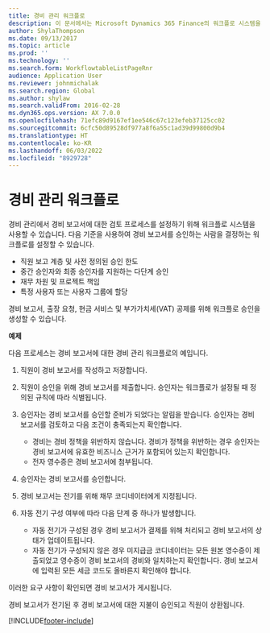 ```yaml
---
title: 경비 관리 워크플로
description: 이 문서에서는 Microsoft Dynamics 365 Finance의 워크플로 시스템을 사용하여 경비 관리에서 경비 보고서에 대한 검토 프로세스를 설정하는 방법에 대해 설명합니다.
author: ShylaThompson
ms.date: 09/13/2017
ms.topic: article
ms.prod: ''
ms.technology: ''
ms.search.form: WorkflowtableListPageRnr
audience: Application User
ms.reviewer: johnmichalak
ms.search.region: Global
ms.author: shylaw
ms.search.validFrom: 2016-02-28
ms.dyn365.ops.version: AX 7.0.0
ms.openlocfilehash: 71efc89d9167ef1ee546c67c123efeb37125cc02
ms.sourcegitcommit: 6cfc50d89528df977a8f6a55c1ad39d99800d9b4
ms.translationtype: HT
ms.contentlocale: ko-KR
ms.lasthandoff: 06/03/2022
ms.locfileid: "8929728"
---
```

# <a name="expense-management-workflow"></a>경비 관리 워크플로

경비 관리에서 경비 보고서에 대한 검토 프로세스를 설정하기 위해 워크플로 시스템을 사용할 수 있습니다. 다음 기준을 사용하여 경비 보고서를 승인하는 사람을 결정하는 워크플로를 설정할 수 있습니다.

- 직원 보고 계층 및 사전 정의된 승인 한도
- 중간 승인자와 최종 승인자를 지원하는 다단계 승인
- 재무 차원 및 프로젝트 책임
- 특정 사용자 또는 사용자 그룹에 할당

경비 보고서, 출장 요청, 현금 서비스 및 부가가치세(VAT) 공제를 위해 워크플로 승인을 생성할 수 있습니다.

**예제**

다음 프로세스는 경비 보고서에 대한 경비 관리 워크플로의 예입니다.

1. 직원이 경비 보고서를 작성하고 저장합니다.
2. 직원이 승인을 위해 경비 보고서를 제출합니다. 승인자는 워크플로가 설정될 때 정의된 규칙에 따라 식별됩니다.
3. 승인자는 경비 보고서를 승인할 준비가 되었다는 알림을 받습니다. 승인자는 경비 보고서를 검토하고 다음 조건이 충족되는지 확인합니다.

    - 경비는 경비 정책을 위반하지 않습니다. 경비가 정책을 위반하는 경우 승인자는 경비 보고서에 유효한 비즈니스 근거가 포함되어 있는지 확인합니다.
    - 전자 영수증은 경비 보고서에 첨부됩니다.

4. 승인자는 경비 보고서를 승인합니다.
5. 경비 보고서는 전기를 위해 채무 코디네이터에게 지정됩니다.
6. 자동 전기 구성 여부에 따라 다음 단계 중 하나가 발생합니다.

    - 자동 전기가 구성된 경우 경비 보고서가 결제를 위해 처리되고 경비 보고서의 상태가 업데이트됩니다.
    - 자동 전기가 구성되지 않은 경우 미지급금 코디네이터는 모든 원본 영수증이 제출되었고 영수증이 경비 보고서의 경비와 일치하는지 확인합니다. 경비 보고서에 입력된 모든 세금 코드도 올바른지 확인해야 합니다.

이러한 요구 사항이 확인되면 경비 보고서가 게시됩니다.

경비 보고서가 전기된 후 경비 보고서에 대한 지불이 승인되고 직원이 상환됩니다.


[!INCLUDE[footer-include](../includes/footer-banner.md)]